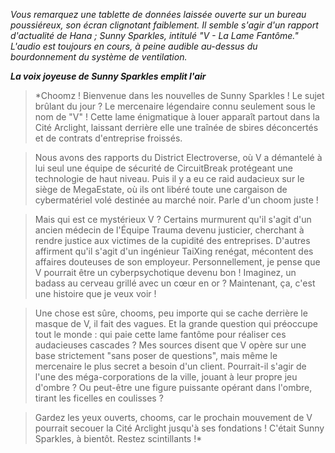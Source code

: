 _Vous remarquez une tablette de données laissée ouverte sur un bureau poussiéreux, son écran clignotant faiblement. Il semble s'agir d'un rapport d'actualité de Hana ; Sunny Sparkles, intitulé "V - La Lame Fantôme." L'audio est toujours en cours, à peine audible au-dessus du bourdonnement du système de ventilation._

**_La voix joyeuse de Sunny Sparkles emplit l'air_**

> \*Choomz ! Bienvenue dans les nouvelles de Sunny Sparkles ! Le sujet brûlant du jour ? Le mercenaire légendaire connu seulement sous le nom de "V" ! Cette lame énigmatique à louer apparaît partout dans la Cité Arclight, laissant derrière elle une traînée de sbires déconcertés et de contrats d'entreprise froissés.

> Nous avons des rapports du District Electroverse, où V a démantelé à lui seul une équipe de sécurité de CircuitBreak protégeant une technologie de haut niveau. Puis il y a eu ce raid audacieux sur le siège de MegaEstate, où ils ont libéré toute une cargaison de cybermatériel volé destinée au marché noir. Parle d'un choom juste !

> Mais qui est ce mystérieux V ? Certains murmurent qu'il s'agit d'un ancien médecin de l'Équipe Trauma devenu justicier, cherchant à rendre justice aux victimes de la cupidité des entreprises. D'autres affirment qu'il s'agit d'un ingénieur TaiXing renégat, mécontent des affaires douteuses de son employeur. Personnellement, je pense que V pourrait être un cyberpsychotique devenu bon ! Imaginez, un badass au cerveau grillé avec un cœur en or ? Maintenant, ça, c'est une histoire que je veux voir !

> Une chose est sûre, chooms, peu importe qui se cache derrière le masque de V, il fait des vagues. Et la grande question qui préoccupe tout le monde : qui paie cette lame fantôme pour réaliser ces audacieuses cascades ? Mes sources disent que V opère sur une base strictement "sans poser de questions", mais même le mercenaire le plus secret a besoin d'un client. Pourrait-il s'agir de l'une des méga-corporations de la ville, jouant à leur propre jeu d'ombre ? Ou peut-être une figure puissante opérant dans l'ombre, tirant les ficelles en coulisses ?

> Gardez les yeux ouverts, chooms, car le prochain mouvement de V pourrait secouer la Cité Arclight jusqu'à ses fondations ! C'était Sunny Sparkles, à bientôt. Restez scintillants !\*
